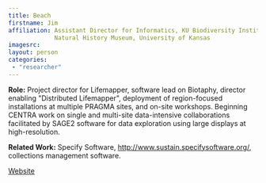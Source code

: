 ```yaml
---
title: Beach
firstname: Jim
affiliation: Assistant Director for Informatics, KU Biodiversity Institute and 
             Natural History Museum, University of Kansas
imagesrc: 
layout: person
categories:
 - "researcher"
---
```


**Role:** Project director for Lifemapper, software lead on Biotaphy, 
                 director enabling "Distributed Lifemapper", deployment of 
                 region-focused installations at multiple PRAGMA sites, and 
                 on-site workshops.  Beginning CENTRA work on single and multi-site 
                 data-intensive collaborations facilitated by SAGE2 software 
                 for data exploration using large displays at high-resolution. 


**Related Work:** Specify Software, http://www.sustain.specifysoftware.org/, 
                  collections management software.

[Website][1]

[1]: https://biodiversity.ku.edu/informatics/people/jim-beach
